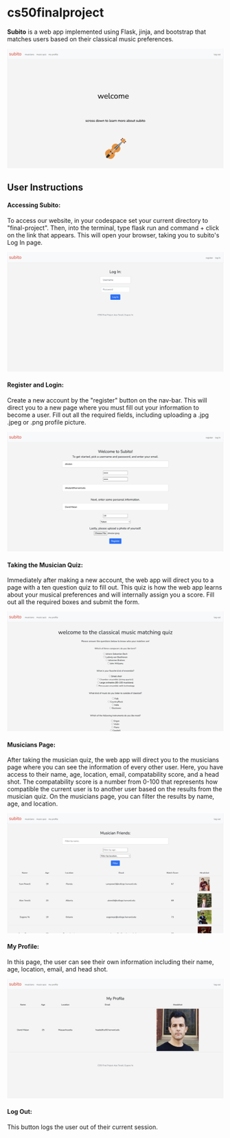 # cs50finalproject

**Subito** is a web app implemented using Flask, jinja, and bootstrap that matches users based on their classical music preferences.

![index page](final-project/static/images/readme3.png?raw=true)

## **User Instructions**

#### Accessing Subito:

To access our website, in your codespace set your current directory to "final-project". Then, into the terminal, type flask run and command + click on the link that appears. This will open your browser, taking you to subito's Log In page. 


![index page](final-project/static/images/readme1.png?raw=true)


#### Register and Login:

Create a new account by the "register" button on the nav-bar. This will direct you to a new page where you must fill out your information to become a user. Fill out all the required fields, including uploading a .jpg .jpeg or .png profile picture.


![index page](final-project/static/images/readme2.png?raw=true)


#### Taking the Musician Quiz:

Immediately after making a new account, the web app will direct you to a page with a ten question quiz to fill out. This quiz is how the web app learns about your musical preferences and will internally assign you a score. Fill out all the required boxes and submit the form.


![index page](final-project/static/images/readme4.png?raw=true)


#### Musicians Page:

After taking the musician quiz, the web app will direct you to the musicians page where you can see the information of every other user. Here, you have access to their name, age, location, email, compatability score, and a head shot. The compatability score is a number from 0-100 that represents how compatible the current user is to another user based on the results from the musician quiz. On the musicians page, you can filter the results by name, age, and location.


![index page](final-project/static/images/readme5.png?raw=true)


#### My Profile:

In this page, the user can see their own information including their name, age, location, email, and head shot.


![index page](final-project/static/images/readme6.png?raw=true)


#### Log Out:

This button logs the user out of their current session.